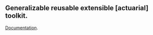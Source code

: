 ## **G**eneralizable **r**eusable **e**xtensible [**a**ctuarial] **t**oolkit.

[Documentation](https://www.mynl.com/static/html/index.html).

